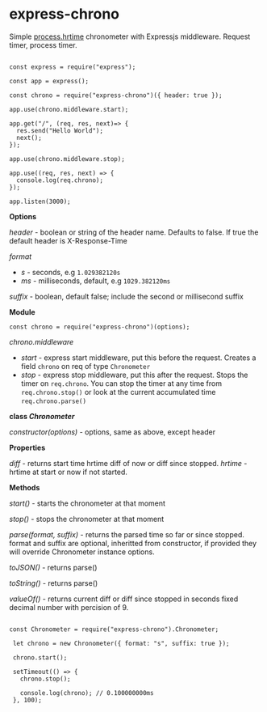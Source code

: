 # express-chrono
Simple [process.hrtime](https://nodejs.org/api/process.html#process_process_hrtime_time) chronometer with Expressjs middleware. Request timer, process timer.

```

const express = require("express");

const app = express();

const chrono = require("express-chrono")({ header: true });

app.use(chrono.middleware.start);

app.get("/", (req, res, next)=> {
  res.send("Hello World");
  next();
});

app.use(chrono.middleware.stop);

app.use((req, res, next) => {
  console.log(req.chrono);
});

app.listen(3000);

```

**Options**

*header* - boolean or string of the header name. Defaults to false. If true the default header is X-Response-Time

*format* 
 * *s* - seconds, e.g `1.029382120s`
 * *ms* - milliseconds, default, e.g `1029.382120ms`
 
*suffix* - boolean, default false; include the second or millisecond suffix

**Module**

`const chrono = require("express-chrono")(options);`

*chrono.middleware*

* *start* - express start middleware, put this before the request. Creates a field `chrono` on req of type `Chronometer`
* *stop* - express stop middleware, put this after the request. Stops the timer on `req.chrono`. You can stop the timer at any time from `req.chrono.stop()` or look at the current accumulated time `req.chrono.parse()`

**class *Chronometer***

*constructor(options)* - options, same as above, except header

**Properties**

*diff* - returns start time hrtime diff of now or diff since stopped.
*hrtime* - hrtime at start or now if not started.

**Methods**

*start()* - starts the chronometer at that moment

*stop()* - stops the chronometer at that moment

*parse(format, suffix)* - returns the parsed time so far or since stopped. format and suffix are optional, inheritted from constructor, if provided they will override Chronometer instance options.

*toJSON()* - returns parse()

*toString()* - returns parse()

*valueOf()* - returns current diff or diff since stopped in seconds fixed decimal number with percision of 9. 

```

const Chronometer = require("express-chrono").Chronometer;
 
 let chrono = new Chronometer({ format: "s", suffix: true });
 
 chrono.start();
 
 setTimeout(() => {
   chrono.stop();
   
   console.log(chrono); // 0.100000000ms
 }, 100);

```
